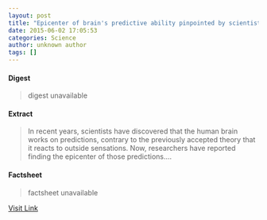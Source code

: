 ```yaml
---
layout: post
title: "Epicenter of brain's predictive ability pinpointed by scientists"
date: 2015-06-02 17:05:53
categories: Science
author: unknown author
tags: []
---
```



#### Digest
>digest unavailable

#### Extract
>In recent years, scientists have discovered that the human brain works on predictions, contrary to the previously accepted theory that it reacts to outside sensations. Now, researchers have reported finding the epicenter of those predictions....

#### Factsheet
>factsheet unavailable

[Visit Link](http://www.sciencedaily.com/releases/2015/06/150602130553.htm)



